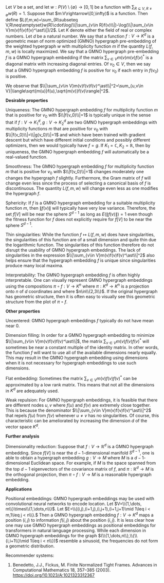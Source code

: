 Let $V$ be a set, and let $w:P(V)\setminus\{\emptyset\}\rightarrow[0,1]$ be a function with $\sum_{R\subseteq V,R\neq\emptyset}w(R)=1$. Suppose that $m:V\rightarrow\[0,\infty)$ is a function. Then define $L(f,m,w)=\sum_{R\subseteq V,R\neq\emptyset}w(R)\cdot\log(\\|\sum_{v\in R}f(v)\\|)-\log(\\|\sum_{v\in V}m(v)f(v)f(v)^\ast\\|)/2$.
Let $K$ denote either the field of real or complex numbers. Let $d$ be a natural number. We say that a function $f:V\rightarrow K^d$ is a geometric mean of norm optimized (GMNO) hypergraph pre-embedding of the weighted hypergraph $w$ with multiplicity function $m$ if the quantity $L(f,m,w)$ is locally maximized. We say that a GMNO hypergraph pre-embedding $f$ is a GMNO hypergraph embedding if the matrix $\sum_{v\in V}m(v)m(v)f(v)^\ast$ is a diagonal matrix with increasing diagonal entries. Of $v_0\in V$, then we say that a GMNO hypergraph embedding $f$ is positive for $v_0$ if each entry in $f(v_0)$ is positive.

We observe that $\\|\sum_{v\in V}m(v)f(v)f(v)^\ast\\|^2=\sum_{u,v\in V}|\langle\sqrt{m(u)}f(u),\sqrt{m(v)}f(v)\rangle|^2$.

**Desirable properties**

Uniqueness: The GMNO hypergraph embedding $f$ for multiplicity function $m$ that is positive for $v_0$ with $\\|f(v_0)\\|=1$ is typically unique in the sense that if $f:V\rightarrow K_1^d,g:V\rightarrow K_2^d$ are two GMNO hypergraph embeddings with multiplicity functions $m$ that are positive for $v_0$ with $\\|f(v_0)\\|=\\|g(v_0)\\|=1$ and which have been trained with gradient descent but which have different initial conditions and possibly different optimizers, then we would typically have $f=g$. If $K_1=\mathbb{C},K_2=\mathbb{R}$, then by uniqueness, the GMNO hypergraph embedding $f$ will automatically be a real-valued function.

Smoothness: The GMNO hypergraph embedding $f$ for multiplicity function $m$ that is positive for $v_0$ with $\\|f(v_0)\\|=1$ changes moderately one changes the hypergraph $f$ slightly. Furthermore, the Gram matrix of $f$ will change even less since the process of selecting a canonical basis of $f$ is discontinuous. The quantity $L(f,m,w)$ will change even less as one modifies the hypergraph $f$.

Sphericity: If $f$ is a GMNO hypergraph embedding for a suitable multiplicity function $m$, then $\|f(v)\|$ will typically have very low variance. Therefore, the set $f[V]$ will be near the sphere $S^{d-1}$ as long as $E(\|f(v)\|)=1$ even though the fitness function for $f$ does not explicitly require for $f[V]$ to be near the sphere $S^{d-1}$. 

Thin singularities: While the function $f\mapsto L(f,m,w)$ does have singularities, the singularities of this function are of a small dimension and quite thin due the logarithmic function. The singularities of this function therefore do not disrupt the usability of GMNO hypergraph embeddings. The lack of singularities in the expression $\\|\sum_{v\in V}m(v)f(v)f(v)^\ast\\|^2$ also helps ensure that the hypergraph embedding $f$ is unique since singularities produce many local maxima.

Interpretability: The GMNO hypergraph embedding $f$ is often highly interpretable. One can visually represent GMNO hypergraph embeddings using the compositions
$\pi\circ f:V\rightarrow K^n$ where $\pi:K^d\rightarrow K^n$ is a projection onto $n$ of $d$ coordinates and where $n\in\\{2,3\\}$. If the original hypergraph has geometric structure, then it is often easy to visually see this geometric structure from the plot of $\pi\circ f$.

**Other properties**

Uncentered: GMNO hypergraph embeddings $f$ typically do not have mean near $0$.

Dimension filling: In order for a GMNO hypergraph embedding to minimize $\\|\sum_{v\in V}m(v)f(v)f(v)^\ast\\|$, the matrix $\sum_{v\in V}m(v)f(v)f(v)^\ast$ will sometimes be near a constant multiple of the identity matrix. In other words, the function $f$ will want to use all of the available dimensions nearly equally. This may result in the GMNO hypergraph embedding using dimensions when it is not necessary for hypergraph embeddings to use such dimensions.

Flat embedding: Sometimes the matrix $\sum_{v\in V}m(v)f(v)f(v)^\ast$ can be approximated by a low rank matrix. This means that not all the dimensions in $K^d$ are adequately used.

Weak repulsion: For GMNO hypergraph embeddings, it is feasible that there are different nodes $u,v$ where $f(u)$ and $f(v)$ are extremely close together. This is because the denominator $\\|\sum_{v\in V}m(v)f(v)f(v)^\ast\\|^2$ that repels $f(u)$ from $f(v)$ whenever $u\neq v$ has no singularities. Of course, this characteristic can be ameliorated by increasing the dimension $d$ of the vector space $K^d$.

**Further analysis**

Dimensionality reduction: Suppose that $f:V\rightarrow\mathbb{R}^d$ is a GMNO hypergraph embedding. Since $f[V]$ is near the $d-1$-dimensional manifold $S^{d-1}$, one is able to obtain a hypergraph embedding $g:V\rightarrow M$ where $M$ is a $d-1$-dimensional Euclidean space. For example, if $M$ is the space spanned from the top $d-1$ eigenvectors of the covariance matrix of $f$, and $\pi:\mathbb{R}^d\rightarrow M$ is the orthogonal projection, then $\pi\circ f:V\rightarrow M$ is a reasonable hypergraph embedding.

**Applications**

Positional embeddings: GMNO hypergraph embeddings may be used with convolutional neural networks to encode location. Let $V=\\{1,\dots, m\\}\times\\{1,\dots,n\\}$. Let $E=\\{(i,j),(i+1,j),(i,j+1),(i+1,j+1)\mid 1\leq i < m,1\leq j < n\\}.$ Then a GMNO hypergraph embedding $f:V\rightarrow K^d$ maps a position $(i,j)$ to information $f(i,j)$ about the position $(i,j)$. It is less clear how one may use GMNO hypergraph embeddings as positional embeddings for transformers in natural language processing. While each dimension in GMNO hypergraph embeddings for the graph $(\\{1,\dots,n\\},\\{\\{i,i+1\\}\mid 1\leq i < n\\})$ resemble a sinusoid, the frequencies do not form a geometric distribution.

Recommender systems:  



1. Benedetto, J.J., Fickus, M. Finite Normalized Tight Frames. Advances in Computational Mathematics 18, 357–385 (2003). https://doi.org/10.1023/A:1021323312367
